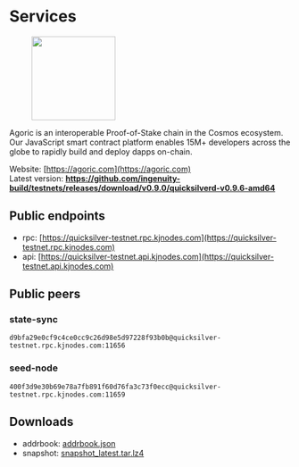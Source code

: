 # Services

<figure><img src="https://raw.githubusercontent.com/kj89/testnet_manuals/main/pingpub/logos/quicksilver.png" width="150" alt=""><figcaption></figcaption></figure>

Agoric is an interoperable Proof-of-Stake chain in the Cosmos ecosystem. Our JavaScript smart contract platform enables 15M+ developers across the globe to rapidly build and deploy dapps on-chain.

Website: [https://agoric.com](https://agoric.com) \
Latest version: **https://github.com/ingenuity-build/testnets/releases/download/v0.9.0/quicksilverd-v0.9.6-amd64**

## Public endpoints

* rpc: [https://quicksilver-testnet.rpc.kjnodes.com](https://quicksilver-testnet.rpc.kjnodes.com)
* api: [https://quicksilver-testnet.api.kjnodes.com](https://quicksilver-testnet.api.kjnodes.com)

## Public peers

### state-sync

```
d9bfa29e0cf9c4ce0cc9c26d98e5d97228f93b0b@quicksilver-testnet.rpc.kjnodes.com:11656
```

### seed-node

```
400f3d9e30b69e78a7fb891f60d76fa3c73f0ecc@quicksilver-testnet.rpc.kjnodes.com:11659
```

## Downloads

* addrbook: [addrbook.json](https://snapshots.kjnodes.com/quicksilver-testnet/addrbook.json)
* snapshot: [snapshot_latest.tar.lz4](https://snapshots.kjnodes.com/quicksilver-testnet/snapshot\_latest.tar.lz4)
